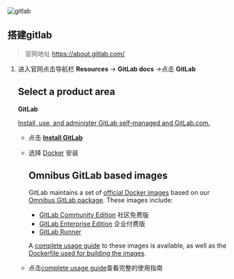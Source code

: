 ![gitlab](https://docs.gitlab.com/assets/images/docs-gitlab.svg)

## 搭建gitlab 

> 官网地址 https://about.gitlab.com/

1. 进入官网点击导航栏 **Resources** -> **GitLab docs** ->点击 **GitLab**   

   ## Select a product area

    **GitLab**   

   [ Install, use, and administer GitLab self-managed and GitLab.com.](https://docs.gitlab.com/ee/README.html)

   - 点击 [**Install GitLab**](https://about.gitlab.com/install/)

   - 选择  [Docker](https://docs.gitlab.com/ee/install/docker.html) 安装 

     

     ## Omnibus GitLab based images

     GitLab maintains a set of [official Docker images](https://hub.docker.com/u/gitlab) based on our [Omnibus GitLab package](https://docs.gitlab.com/omnibus/README.html). These images include:

     - [GitLab Community Edition](https://hub.docker.com/r/gitlab/gitlab-ce/)  社区免费版
     - [GitLab Enterprise Edition](https://hub.docker.com/r/gitlab/gitlab-ee/) 企业付费版
     - [GitLab Runner](https://hub.docker.com/r/gitlab/gitlab-runner/)

     A [complete usage guide](https://docs.gitlab.com/omnibus/docker/) to these images is available, as well as the [Dockerfile used for building the images](https://gitlab.com/gitlab-org/omnibus-gitlab/tree/master/docker).

   - 点击[complete usage guide](https://docs.gitlab.com/omnibus/docker/)查看完整的使用指南

